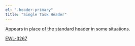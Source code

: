 ```yaml
---
el: ".header-primary"
title: "Single Task Header"
---
```

Appears in place of the standard header in some situations.

[EWL-3267](https://issues.ama-assn.org/browse/EWL-3267)